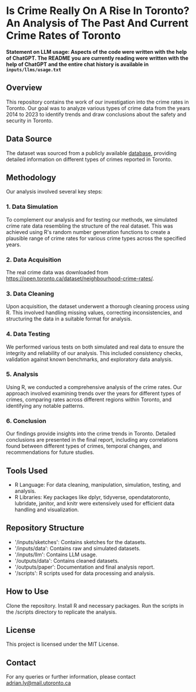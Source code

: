 # Is Crime Really On A Rise In Toronto? An Analysis of The Past And Current Crime Rates of Toronto

**Statement on LLM usage: Aspects of the code were written with the help of ChatGPT. The README you are currently reading were written with the help of ChatGPT and the entire chat history is available in `inputs/llms/usage.txt`**

## Overview
This repository contains the work of our investigation into the crime rates in Toronto. Our goal was to analyze various types of crime data from the years 2014 to 2023 to identify trends and draw conclusions about the safety and security in Toronto.

## Data Source
The dataset was sourced from a publicly available [database](https://open.toronto.ca/dataset/neighbourhood-crime-rates/), providing detailed information on different types of crimes reported in Toronto.

## Methodology
Our analysis involved several key steps:

### 1. Data Simulation
To complement our analysis and for testing our methods, we simulated crime rate data resembling the structure of the real dataset. This was achieved using R's random number generation functions to create a plausible range of crime rates for various crime types across the specified years.

### 2. Data Acquisition
The real crime data was downloaded from https://open.toronto.ca/dataset/neighbourhood-crime-rates/.

### 3. Data Cleaning
Upon acquisition, the dataset underwent a thorough cleaning process using R. This involved handling missing values, correcting inconsistencies, and structuring the data in a suitable format for analysis.
### 4. Data Testing
We performed various tests on both simulated and real data to ensure the integrity and reliability of our analysis. This included consistency checks, validation against known benchmarks, and exploratory data analysis.
### 5. Analysis
Using R, we conducted a comprehensive analysis of the crime rates. Our approach involved examining trends over the years for different types of crimes, comparing rates across different regions within Toronto, and identifying any notable patterns.
### 6. Conclusion
Our findings provide insights into the crime trends in Toronto. Detailed conclusions are presented in the final report, including any correlations found between different types of crimes, temporal changes, and recommendations for future studies.
## Tools Used
* R Language: For data cleaning, manipulation, simulation, testing, and analysis.
* R Libraries: Key packages like dplyr, tidyverse, opendatatoronto, lubridate, janitor, and knitr were extensively used for efficient data handling and visualization.
## Repository Structure
* '/inputs/sketches': Contains sketches for the datasets.
* '/inputs/data': Contains raw and simulated datasets.
* '/inputs/llm': Contains LLM usage.
* '/outputs/data': Contains cleaned datasets.
* '/outputs/paper': Documentation and final analysis report.
* '/scripts': R scripts used for data processing and analysis.

## How to Use
Clone the repository.
Install R and necessary packages.
Run the scripts in the /scripts directory to replicate the analysis.

## License
This project is licensed under the MIT License.

## Contact
For any queries or further information, please contact adrian.ly@mail.utoronto.ca

